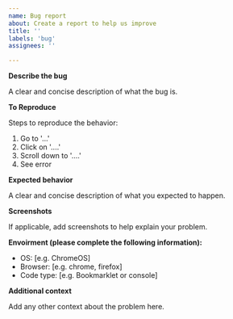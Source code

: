 ```yaml
---
name: Bug report
about: Create a report to help us improve
title: ''
labels: 'bug'
assignees: ''

---
```


**Describe the bug**

A clear and concise description of what the bug is.

**To Reproduce**

Steps to reproduce the behavior:
1. Go to '...'
2. Click on '....'
3. Scroll down to '....'
4. See error

**Expected behavior**

A clear and concise description of what you expected to happen.

**Screenshots**

If applicable, add screenshots to help explain your problem.

**Envoirment (please complete the following information):**

 - OS: [e.g. ChromeOS]
 - Browser: [e.g. chrome, firefox]
 - Code type: [e.g. Bookmarklet or console]

**Additional context**

Add any other context about the problem here.
